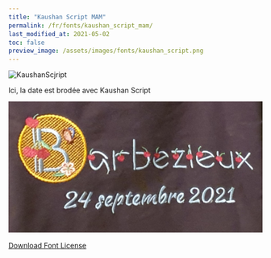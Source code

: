 ```yaml
---
title: "Kaushan Script MAM"
permalink: /fr/fonts/kaushan_script_mam/
last_modified_at: 2021-05-02
toc: false
preview_image: /assets/images/fonts/kaushan_script.png
---
```

![KaushanScjript](/assets/images/fonts/kaushan_script.png)

Ici, la date est brodée avec Kaushan Script

![KaushanScript](/assets/images/fonts/cherry2.jpg)

[Download Font License](https://github.com/inkstitch/inkstitch/tree/main/fonts/kaushan_script_MAM/LICENSE)
